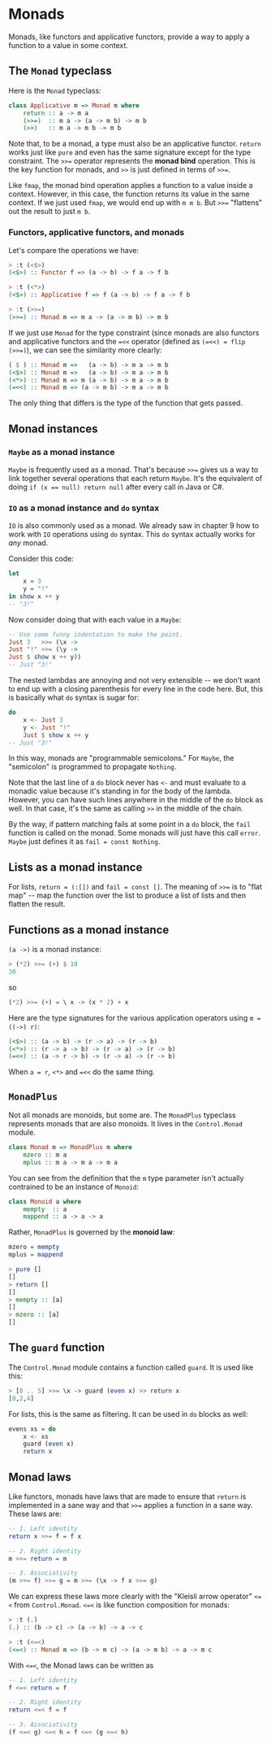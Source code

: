 # Monads

Monads, like functors and applicative functors, provide a way to apply a function to a value in some context.

## The `Monad` typeclass

Here is the `Monad` typeclass:

```hs
class Applicative m => Monad m where
    return :: a -> m a
    (>>=)  :: m a -> (a -> m b) -> m b
    (>>)   :: m a -> m b -> m b
```

Note that, to be a monad, a type must also be an applicative functor.
`return` works just like `pure` and even has the same signature except for the type constraint.
The `>>=` operator represents the **monad bind** operation.
This is the key function for monads, and `>>` is just defined in terms of `>>=`.

Like `fmap`, the monad bind operation applies a function to a value inside a context.
However, in this case, the function returns its value in the same context.
If we just used `fmap`, we would end up with `m m b`.
But `>>=` "flattens" out the result to just `m b`.

### Functors, applicative functors, and monads

Let's compare the operations we have:

```hs
> :t (<$>)
(<$>) :: Functor f => (a -> b) -> f a -> f b

> :t (<*>)
(<$>) :: Applicative f => f (a -> b) -> f a -> f b

> :t (>>=)
(>>=) :: Monad m => m a -> (a -> m b) -> m b
```

If we just use `Monad` for the type constraint (since monads are also functors and applicative functors and the `=<<` operator (defined as `(=<<) = flip (>>=)`), we can see the similarity more clearly:

```hs
( $ ) :: Monad m =>   (a -> b) -> m a -> m b
(<$>) :: Monad m =>   (a -> b) -> m a -> m b
(<*>) :: Monad m => m (a -> b) -> m a -> m b
(=<<) :: Monad m => (a -> m b) -> m a -> m b
```

The only thing that differs is the type of the function that gets passed.

## Monad instances

### `Maybe` as a monad instance

`Maybe` is frequently used as a monad.
That's because `>>=` gives us a way to link together several operations that each return `Maybe`.
It's the equivalent of doing `if (x == null) return null` after every call in Java or C#.

### `IO` as a monad instance and `do` syntax

`IO` is also commonly used as a monad.
We already saw in chapter 9 how to work with `IO` operations using `do` syntax.
This `do` syntax actually works for *any* monad.

Consider this code:

```hs
let
    x = 3
    y = "!"
in show x ++ y
-- "3!"
```

Now consider doing that with each value in a `Maybe`:

```hs
-- Use some funny indentation to make the point.
Just 3   >>= (\x ->
Just "!" >>= (\y ->
Just $ show x ++ y))
-- Just "3!"
```

The nested lambdas are annoying and not very extensible -- we don't want to end up with a closing parenthesis for every line in the code here.
But, this is basically what `do` syntax is sugar for:

```hs
do
    x <- Just 3
    y <- Just "!"
    Just $ show x ++ y
-- Just "3!"
```

In this way, monads are "programmable semicolons."
For `Maybe`, the "semicolon" is programmed to propagate `Nothing`.

Note that the last line of a `do` block never has `<-` and must evaluate to a monadic value because it's standing in for the body of the lambda.
However, you can have such lines anywhere in the middle of the `do` block as well.
In that case, it's the same as calling `>>` in the middle of the chain.

By the way, if pattern matching fails at some point in a `do` block, the `fail` function is called on the monad.
Some monads will just have this call `error`.
`Maybe` just defines it as `fail = const Nothing`.

## Lists as a monad instance

For lists, `return = (:[])` and `fail = const []`.
The meaning of `>>=` is to "flat map" -- map the function over the list to produce a list of lists and then flatten the result.

## Functions as a monad instance

`(a ->)` is a monad instance:

```hs
> (*2) >>= (+) $ 10
30
```

so

```hs
(*2) >>= (+) = \ x -> (x * 2) + x
```

Here are the type signatures for the various application operators using `m = ((->) r)`:

```hs
(<$>) :: (a -> b) -> (r -> a) -> (r -> b)
(<*>) :: (r -> a -> b) -> (r -> a) -> (r -> b)
(=<<) :: (a -> r -> b) -> (r -> a) -> (r -> b)
```

When `a = r`, `<*>` and `=<<` do the same thing.

## `MonadPlus`

Not all monads are monoids, but some are.
The `MonadPlus` typeclass represents monads that are also monoids.
It lives in the `Control.Monad` module.

```hs
class Monad m => MonadPlus m where
    mzero :: m a
    mplus :: m a -> m a -> m a
```

You can see from the definition that the `m` type parameter isn't actually contrained to be an instance of `Monoid`:

```hs
class Monoid a where
    mempty  :: a
    mappend :: a -> a -> a
```

Rather, `MonadPlus` is governed by the **monoid law**:

```hs
mzero = mempty
mplus = mappend
```

```hs
> pure []
[]
> return []
[]
> mempty :: [a]
[]
> mzero :: [a]
[]
```

## The `guard` function

The `Control.Monad` module contains a function called `guard`.
It is used like this:

```hs
> [0 .. 5] >>= \x -> guard (even x) >> return x
[0,2,4]
```

For lists, this is the same as filtering.
It can be used in `do` blocks as well:


```hs
evens xs = do
    x <- xs
    guard (even x)
    return x
```

## Monad laws

Like functors, monads have laws that are made to ensure that `return` is implemented in a sane way and that `>>=` applies a function in a sane way.
These laws are:

```hs
-- 1. Left identity
return x >>= f = f x

-- 2. Right identity
m >>= return = m

-- 3. Associativity
(m >>= f) >>= g = m >>= (\x -> f x >>= g)
```

We can express these laws more clearly with the "Kleisli arrow operator" `<=<` from `Control.Monad`.
`<=<` is like function composition for monads:

```hs
> :t (.)
(.) :: (b -> c) -> (a -> b) -> a -> c

> :t (<=<)
(<=<) :: Monad m => (b -> m c) -> (a -> m b) -> a -> m c
```

With `<=<`, the Monad laws can be written as

```hs
-- 1. Left identity
f <=< return = f

-- 2. Right identity
return <=< f = f

-- 3. Associativity
(f <=< g) <=< h = f <=< (g <=< h)
```